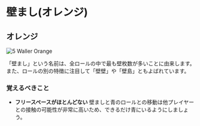 # 壁まし(オレンジ)

## オレンジ

![5 Waller Orange](../images/rolls/5-waller-orange-annotated.jpg)

「壁まし」という名前は、全ロールの中で最も壁枚数が多いことに由来します。また、ロールの別の特徴に注目して「壁壁」や「壁島」ともよばれています。

### 覚えるべきこと

* **フリースペースがほとんどない** 壁ましと青のロールとの移動は他プレイヤーとの接触の可能性が非常に高いため、できるだけ青にいるようにしましょう。
